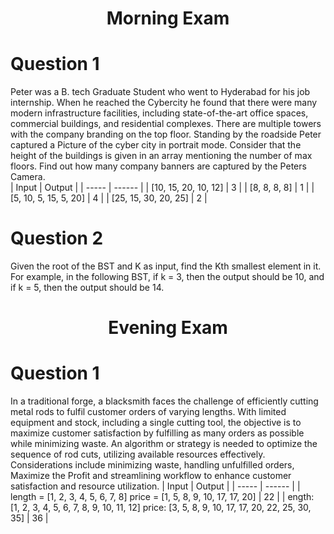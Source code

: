 <h1 align="center">Morning Exam</h1>

# Question 1
Peter was a B. tech Graduate Student who went to Hyderabad for his job internship. When he reached the Cybercity he found that there were many modern infrastructure facilities, including state-of-the-art office spaces, commercial buildings, and residential complexes. There are multiple towers with the company branding on the top floor. Standing by the roadside Peter captured a Picture of the cyber city in portrait mode. Consider that the height of the buildings is given in an array mentioning the number of max floors. Find out how many company banners are captured by the Peters Camera.  
| Input | Output |
| ----- | ------ |
| [10, 15, 20, 10, 12] | 3 |
| [8, 8, 8, 8] | 1 |
| [5, 10, 5, 15, 5, 20] | 4 |
| [25, 15, 30, 20, 25] | 2 |

# Question 2
Given the root of the BST and K as input, find the Kth smallest element in it.
For example, in the following BST, if k = 3, then the output should be 10, and if k = 5, then the output should be 14.

<h1 align="center">Evening Exam</h1>

# Question 1
In a traditional forge, a blacksmith faces the challenge of efficiently cutting metal rods to fulfil customer orders of varying lengths. With limited equipment and stock, including a single cutting tool, the objective is to maximize customer satisfaction by fulfilling as many orders as possible while minimizing waste. An algorithm or strategy is needed to optimize the sequence of rod cuts, utilizing available resources effectively. Considerations include minimizing waste, handling unfulfilled orders, Maximize the Profit and streamlining workflow to enhance customer satisfaction and resource utilization.
| Input | Output |
| ----- | ------ |
| length = [1, 2, 3, 4, 5, 6, 7, 8]
price = [1, 5, 8, 9, 10, 17, 17, 20] | 22 |
| ength: [1, 2, 3, 4, 5, 6, 7, 8, 9, 10, 11, 12]
price:  [3, 5, 8, 9, 10, 17, 17, 20, 22, 25, 30, 35] | 36 |
